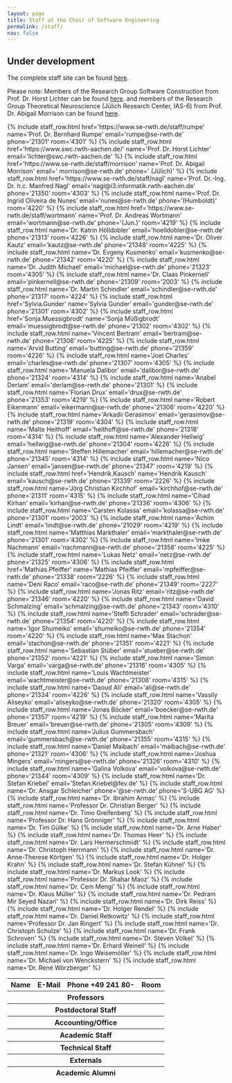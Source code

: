 ```yaml
---
layout: page
title: Staff at the Chair of Software Engineering
permalink: /staff/
nav: false
---
```


## **Under development**
The complete staff site can be found [here](https://www.se-rwth.de/staff).

Please note: Members of the Research Group Software Construction from
Prof. Dr. Horst Lichter can be found [here](https://www.swc.rwth-aachen.de/).
and
members of the Research Group Theoretical Neuroscience 
(Jülich Research Center, IAS-6) from
Prof. Dr. Abigail Morrison can be found [here](https://www.fz-juelich.de/en/inm/inm-6/ueber-uns/mitarbeiter).

<table class="table table-sm table-bordered">
  <thead class="text-center">
    <tr>
      <th scope="col">Name</th>
      <th scope="col">E-Mail</th>
      <th scope="col">Phone +49 241 80-</th>
      <th scope="col">Room</th>
    </tr>
  </thead>
  <thead class="text-center"><tr><th colspan="4">Professors</th></tr></thead>
  <tbody>
    {% include staff_row.html href='https://www.se-rwth.de/staff/rumpe' name='Prof. Dr. Bernhard Rumpe' email='rumpe@se-rwth.de' phone='21301' room='4301' %}
    {% include staff_row.html href='https://www.swc.rwth-aachen.de/' name='Prof. Dr. Horst Lichter' email='lichter@swc.rwth-aachen.de' %}
    {% include staff_row.html href='https://www.se-rwth.de/staff/morrison' name='Prof. Dr. Abigail Morrison' email='	morrison@se-rwth.de' phone='	(Jülich)' %}
    {% include staff_row.html href='https://www.se-rwth.de/staff/nagl' name='Prof. Dr.-Ing. Dr. h.c. Manfred Nagl' email='nagl@i3.informatik.rwth-aachen.de' phone='21350' room='4303' %}
    {% include staff_row.html name='Prof. Dr. Ingrid Oliveira de Nunes' email='nunes@se-rwth.de' phone='(Humboldt)' room='4220' %}
    {% include staff_row.html href='https://www.se-rwth.de/staff/wortmann' name='Prof. Dr. Andreas Wortmann' email='wortmann@se-rwth.de' phone='(Jun.)' room='4219' %}
  </tbody>
  <thead class="text-center"><tr><th colspan="4">Postdoctoral Staff</th></tr></thead>
  <tbody>
    {% include staff_row.html name='Dr. Katrin Hölldobler' email='hoelldobler@se-rwth.de' phone='21313' room='4226' %}
    {% include staff_row.html name='Dr. Oliver Kautz' email='kautz@se-rwth.de' phone='21348' room='4225' %}
    {% include staff_row.html name='Dr. Evgeny Kusmenko' email='kusmenko@se-rwth.de' phone='21342' room='4220' %}
    {% include staff_row.html name='Dr. Judith Michael' email='michael@se-rwth.de' phone='21323' room='4305' %}
    {% include staff_row.html name='Dr. Claas Pinkernell' email='pinkernell@se-rwth.de' phone='21309' room='2003' %}
    {% include staff_row.html name='Dr. Martin Schindler' email='schindler@se-rwth.de' phone='21317' room='4224' %}
  </tbody>
  <thead class="text-center"><tr><th colspan="4">Accounting/Office</th></tr></thead>
  <tbody>
    {% include staff_row.html href='Sylvia.Gunder' name='Sylvia Gunder' email='gunder@se-rwth.de' phone='21301' room='4302' %}
    {% include staff_row.html href='Sonja.Muessigbrodt' name='Sonja Müßigbrodt' email='muessigbrodt@se-rwth.de' phone='21302' room='4302' %}
  </tbody>
  <thead class="text-center"><tr><th colspan="4">Academic Staff</th></tr></thead>
  <tbody>
    {% include staff_row.html name='Vincent Bertram' email='bertram@se-rwth.de' phone='21306' room='4225' %}
    {% include staff_row.html name='Arvid Butting' email='butting@se-rwth.de' phone='21359' room='4226' %}
    {% include staff_row.html name='Joel Charles' email='charles@se-rwth.de' phone='21307' room='4305' %}
    {% include staff_row.html name='Manuela Dalibor' email='dalibor@se-rwth.de' phone='21324' room='4314' %}
    {% include staff_row.html name='Anabel Derlam' email='derlam@se-rwth.de' phone='21301' %}
    {% include staff_row.html name='Florian Drux' email='drux@se-rwth.de' phone='21353' room='4219' %}
    {% include staff_row.html name='Robert Eikermann' email='eikermann@se-rwth.de' phone='21306' room='4220' %}
    {% include staff_row.html name='Arkadii Gerasimov' email='gerasimov@se-rwth.de' phone='21319' room='4304' %}
    {% include staff_row.html name='Malte Heithoff' email='heithoff@se-rwth.de' phone='21318' room='4314' %}
    {% include staff_row.html name='Alexander Hellwig' email='hellwig@se-rwth.de' phone='21304' room='4226' %}
    {% include staff_row.html name='Steffen Hillemacher' email='hillemacher@se-rwth.de' phone='21345' room='4314' %}
    {% include staff_row.html name='Nico Jansen' email='jansen@se-rwth.de' phone='21347' room='4219' %}
    {% include staff_row.html href='Hendrik.Kausch' name='Hendrik Kausch' email='kausch@se-rwth.de' phone='21339' room='2226' %}
    {% include staff_row.html name='Jörg Christian Kirchhof' email='kirchhof@se-rwth.de' phone='21311' room='4315' %}
    {% include staff_row.html name='Cihad Kirhan' email='kirhan@se-rwth.de' phone='21336' room='4306' %}
    {% include staff_row.html name='Carsten Kolassa' email='kolassa@se-rwth.de' phone='21301' room='2003' %}
    {% include staff_row.html name='Achim Lindt' email='lindt@se-rwth.de' phone='21029' room='4219' %}
    {% include staff_row.html name='Matthias Markthaler' email='markthaler@se-rwth.de' phone='21301' room='4302' %}
    {% include staff_row.html name='Imke Nachmann' email='nachmann@se-rwth.de' phone='21358' room='4225' %}
    {% include staff_row.html name='Lukas Netz' email='netz@se-rwth.de' phone='21325' room='4306' %}
    {% include staff_row.html href='Mathias.Pfeiffer' name='Mathias Pfeiffer' email='mpfeiffer@se-rwth.de' phone='21338' room='2226' %}
    {% include staff_row.html name='Deni Raco' email='raco@se-rwth.de' phone='21349' room='2227' %}
    {% include staff_row.html name='Jonas Ritz' email='ritz@se-rwth.de' phone='21346' room='4220' %}
    {% include staff_row.html name='David Schmalzing' email='schmalzing@se-rwth.de' phone='21343' room='4310' %}
    {% include staff_row.html name='Steffi Schrader' email='schrader@se-rwth.de' phone='21354' room='4220' %}
    {% include staff_row.html name='Igor Shumeiko' email='shumeiko@se-rwth.de' phone='21354' room='4220' %}
    {% include staff_row.html name='Max Stachon' email='stachon@se-rwth.de' phone='21351' room='4221' %}
    {% include staff_row.html name='Sebastian Stüber' email='stueber@se-rwth.de' phone='21352' room='4221' %}
    {% include staff_row.html name='Simon Varga' email='varga@se-rwth.de' phone='21316' room='4305' %}
    {% include staff_row.html name='Louis Wachtmeister' email='wachtmeister@se-rwth.de' phone='21308' room='4315' %}
  </tbody>
  <thead class="text-center"><tr><th colspan="4">Technical Staff</th></tr></thead>
  <tbody>
    {% include staff_row.html name='Daoud Ali' email='ali@se-rwth.de' phone='21334' room='4226' %}
    {% include staff_row.html name='Vassily Aliseyko' email='aliseyko@se-rwth.de' phone='21320' room='4305' %}
    {% include staff_row.html name='Jonas Böcker' email='boecker@se-rwth.de' phone='21357' room='4219' %}
    {% include staff_row.html name='Marita Breuer' email='breuer@se-rwth.de' phone='21305' room='4309' %}
    {% include staff_row.html name='Julius Gummersbach' email='gummersbach@se-rwth.de' phone='21355' room='4315' %}
    {% include staff_row.html name='Daniel Maibach' email='maibach@se-rwth.de' phone='21321' room='4306' %}
    {% include staff_row.html name='Joshua Mingers' email='mingers@se-rwth.de' phone='21326' room='4310' %}
    {% include staff_row.html name='Galina Volkova' email='volkova@se-rwth.de' phone='21344' room='4309' %}
  </tbody>
  <thead class="text-center"><tr><th colspan="4">Externals</th></tr></thead>
  <tbody>
    {% include staff_row.html name='Dr. Stefan Kriebel' email='Stefan.Kriebel@fev.de' %}
    {% include staff_row.html name='Dr. Ansgar Schleicher' phone='@se-rwth.de' phone='S-UBG AG' %}
  </tbody>
  <thead class="text-center"><tr><th colspan="4">Academic Alumni</th></tr></thead>
  <tbody>
    {% include staff_row.html name='Dr. Ibrahim Armac' %}
    {% include staff_row.html name='Professor Dr. Christian Berger' %}
    {% include staff_row.html name='Dr. Timo Greifenberg' %}
    {% include staff_row.html name='Professor Dr. Hans Grönniger' %}
    {% include staff_row.html name='Dr. Tim Gülke' %}
    {% include staff_row.html name='Dr. Arne Haber' %}
    {% include staff_row.html name='Dr. Thomas Heer' %}
    {% include staff_row.html name='Dr. Lars Hermerschmidt' %}
    {% include staff_row.html name='Dr. Christoph Herrmann' %}
    {% include staff_row.html name='Dr. Anne-Therese Körtgen' %}
    {% include staff_row.html name='Dr. Holger Krahn' %}
    {% include staff_row.html name='Dr. Stefan Kühnel' %}
    {% include staff_row.html name='Dr. Markus Look' %}
    {% include staff_row.html name='Professor Dr. Shahar Maoz' %}
    {% include staff_row.html name='Dr. Cem Mengi' %}
    {% include staff_row.html name='Dr. Klaus Müller' %}
    {% include staff_row.html name='Dr. Pedram Mir Seyed Nazari' %}
    {% include staff_row.html name='Dr. Dirk Reiss' %}
    {% include staff_row.html name='Dr. Holger Rendel' %}
    {% include staff_row.html name='Dr. Daniel Retkowitz' %}
    {% include staff_row.html name='Professor Dr. Jan Ringert' %}
    {% include staff_row.html name='Dr. Christoph Schulze' %}
    {% include staff_row.html name='Dr. Frank Schroven' %}
    {% include staff_row.html name='Dr. Steven Völkel' %}
    {% include staff_row.html name='Dr. Erhard Weinell' %}
    {% include staff_row.html name='Dr. Ingo Weisemöller' %}
    {% include staff_row.html name='Dr. Michael von Wenckstern' %}
    {% include staff_row.html name='Dr. René Wörzberger' %}
  </tbody>
</table>